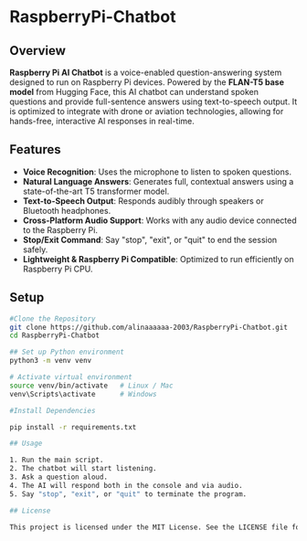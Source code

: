 # RaspberryPi-Chatbot
## Overview
**Raspberry Pi AI Chatbot** is a voice-enabled question-answering system designed to run on Raspberry Pi devices. Powered by the **FLAN-T5 base model** from Hugging Face, this AI chatbot can understand spoken questions and provide full-sentence answers using text-to-speech output. It is optimized to integrate with drone or aviation technologies, allowing for hands-free, interactive AI responses in real-time.

## Features
- **Voice Recognition**: Uses the microphone to listen to spoken questions.
- **Natural Language Answers**: Generates full, contextual answers using a state-of-the-art T5 transformer model.
- **Text-to-Speech Output**: Responds audibly through speakers or Bluetooth headphones.
- **Cross-Platform Audio Support**: Works with any audio device connected to the Raspberry Pi.
- **Stop/Exit Command**: Say "stop", "exit", or "quit" to end the session safely.
- **Lightweight & Raspberry Pi Compatible**: Optimized to run efficiently on Raspberry Pi CPU.

## Setup
```bash
#Clone the Repository
git clone https://github.com/alinaaaaaa-2003/RaspberryPi-Chatbot.git
cd RaspberryPi-Chatbot

## Set up Python environment
python3 -m venv venv

# Activate virtual environment
source venv/bin/activate   # Linux / Mac
venv\Scripts\activate      # Windows

#Install Dependencies

pip install -r requirements.txt

## Usage

1. Run the main script.
2. The chatbot will start listening.
3. Ask a question aloud.
4. The AI will respond both in the console and via audio.
5. Say "stop", "exit", or "quit" to terminate the program.

## License

This project is licensed under the MIT License. See the LICENSE file for details.

